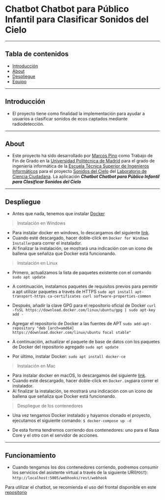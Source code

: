 # Chatbot Chatbot para Público Infantil para Clasificar Sonidos del Cielo

---

## Tabla de contenidos

- [Introducción](#Introducción)
- [About](#About)
- [Despliegue](Despliegue)
- [Equipo](Equipo)

---

## Introducción

- El proyecto tiene como finalidad la implementación para ayudar a usuarios a clasificar sonidos de ecos captados mediante radiodetección.

---

## About

- Este proyecto ha sido desarrollado por [Marcos Pino](https://www.linkedin.com/in/marcos-pino-gamazo-800b4261/) como Trabajo de Fin de Grado en la [Universidad Politécnica de Madrid](https://www.upm.es/) para el grado de ingeniería informática de la [Escuela Técnica Superior de Ingenieros Informáticos](https://www.fi.upm.es) para el proyecto [Sonidos del Cielo](http://sonidosdelcielo.org/) del [Laboratorio de Ciencia Ciudadana](https://cslab-upm.github.io/index.html). La aplicación ***Chatbot Chatbot para Público Infantil para Clasificar Sonidos del Cielo***

---

## Despliegue

- Antes que nada, tenemos que instalar [Docker](https://www.docker.com)

> Instalación en Windows

- Para instalar docker en windows, lo descargamos del siguiente [link](https://hub.docker.com/editions/community/docker-ce-desktop-windows/). 
- Cuando esté descargado, hacer doble-click en ``Docker for Windows Installer``para correr el instalador. 
- Al finalizar la instalación, se mostrará una indicación con un icono de ballena que señaliza que Docker está funcionando.

> Instalación en Linux

- Primero, actualizamos la lista de paquetes existente con el comando ``sudo apt update``
- A continuación, instalamos paquetes de requisitos previos para permitir a apt utilizar paquetes a través de HTTPS ``sudo apt install apt-transport-https ca-certificates curl software-properties-common``

- Después, añadir la clave GPG para el repositorio oficial de Docker ``curl -fsSL https://download.docker.com/linux/ubuntu/gpg | sudo apt-key add -``
- Agregar el repositorio de Docker a las fuentes de APT ``sudo add-apt-repository "deb [arch=amd64] https://download.docker.com/linux/ubuntu focal stable"
``
- A continuación, actualizar el paquete de base de datos con los paquetes de Docker del repositorio agregado ``sudo apt update``
- Por último, instalar Docker: ``sudo apt install docker-ce``

>Instalación en Mac

- Para instalar docker en macOS, lo descargamos del siguiente [link](https://hub.docker.com/editions/community/docker-ce-desktop-mac/). 
- Cuando esté descargado, hacer doble-click en ``Docker.img``para correr el instalador. 
- Al finalizar la instalación, se mostrará una indicación con un icono de ballena que señaliza que Docker está funcionando.

> Despliegue de los contenedores

- Una vez tengamos Docker instalado y hayamos clonado el proyecto, ejecutamos el siguiente comando:
```$ docker-compose up -d``` 

- De esta forma tendremos corriendo dos contenedores: uno para el Rasa Core y el otro con el servidor de acciones.

---

## Funcionamiento

- Cuando tengamos los dos contenedores corriendo, podremos consumir los servicios del asistente virtual a través de la siguiente URI(`POST`):  
```http://localhost:5005/webhooks/rest/webhook```

Para utilizar el chatbot, se recomienda el uso del frontal disponible en este [repositorio](https://github.com/cslab-upm/Chatbot-Widget)
